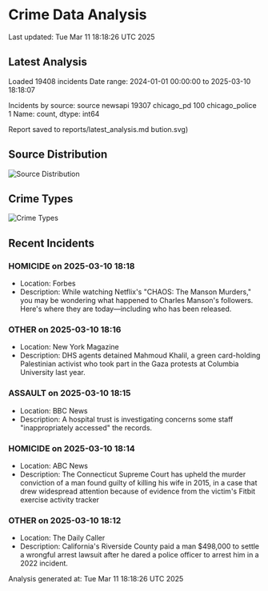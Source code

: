 # Crime Data Analysis
Last updated: Tue Mar 11 18:18:26 UTC 2025

## Latest Analysis

Loaded 19408 incidents
Date range: 2024-01-01 00:00:00 to 2025-03-10 18:18:07

Incidents by source:
source
newsapi           19307
chicago_pd          100
chicago_police        1
Name: count, dtype: int64

Report saved to reports/latest_analysis.md
bution.svg)

## Source Distribution
![Source Distribution](images/source_distribution.svg)

## Crime Types
![Crime Types](images/crime_types.svg)

## Recent Incidents

### HOMICIDE on 2025-03-10 18:18
- Location: Forbes
- Description: While watching Netflix's "CHAOS: The Manson Murders," you may be wondering what happened to Charles Manson's followers. Here's where they are today—including who has been released.


### OTHER on 2025-03-10 18:16
- Location: New York Magazine
- Description: DHS agents detained Mahmoud Khalil, a green card-holding Palestinian activist who took part in the Gaza protests at Columbia University last year.


### ASSAULT on 2025-03-10 18:15
- Location: BBC News
- Description: A hospital trust is investigating concerns some staff "inappropriately accessed" the records.


### HOMICIDE on 2025-03-10 18:14
- Location: ABC News
- Description: The Connecticut Supreme Court has upheld the murder conviction of a man found guilty of killing his wife in 2015, in a case that drew widespread attention because of evidence from the victim's Fitbit exercise activity tracker


### OTHER on 2025-03-10 18:12
- Location: The Daily Caller
- Description: California's Riverside County paid a man $498,000 to settle a wrongful arrest lawsuit after he dared a police officer to arrest him in a 2022 incident.

Analysis generated at: Tue Mar 11 18:18:26 UTC 2025
